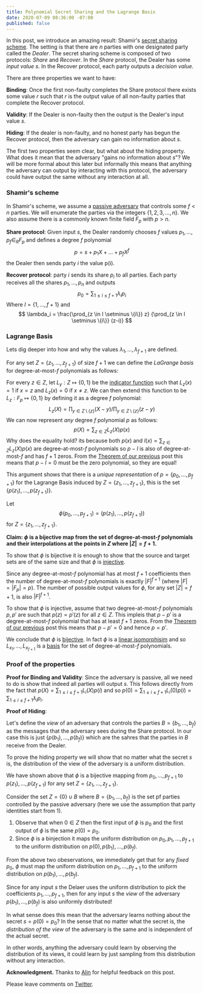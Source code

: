 ```yaml
---
title: Polynomial Secret Sharing and the Lagrange Basis
date: 2020-07-09 08:36:00 -07:00
published: false
---
```


In this post, we introduce an amazing result: Shamir's [secret sharing scheme](https://cs.jhu.edu/~sdoshi/crypto/papers/shamirturing.pdf). The setting is that there are $n$ parties with one designated party called the *Dealer*. The secret sharing scheme is composed of two protocols: *Share* and *Recover*. In the *Share* protocol, the Dealer has some *input value* $s$. In the Recover protocol, each party outputs a *decision value*.

There are three properties we want to have:

**Binding**: Once the first non-faulty completes the Share protocol there exists some value $r$ such that $r$ is the output value of all non-faulty parties that complete the Recover protocol.

**Validity**: If the Dealer is non-faulty then the output is the Dealer's input value $s$.

**Hiding**: If the dealer is non-faulty, and no honest party has begun the Recover protocol, then the adversary can gain no information about $s$. 


The first two properties seem clear, but what about the hiding property. What does it mean that the adversary "gains no information about $s$"? We will be more formal about this later but informally this means that anything the adversary can output by interacting with this protocol, the adversary could have output the same without any interaction at all.

### Shamir's scheme

In Shamir's scheme, we assume a [passive adversary](https://decentralizedthoughts.github.io/2019-06-07-modeling-the-adversary/) that controls some $f<n$ parties. We will enumerate the parties via the integers $\{1,2,3,\dots,n\}$. We also assume there is a commonly known finite field $F_p$ with $p>n$.


**Share protocol**: Given input $s$, the Dealer randomly chooses $f$ values $p_1,\dots,p_f \in_R F_p$ and defines a degree $f$ polynomial 
$$
p=s+p_1 X + \dots + p_f X^f
$$
the Dealer then sends party $i$ the value p(i).

**Recover protocol**: party $i$ sends its share $p_i$ to all parties. Each party receives all the shares $p_1,\dots,p_n$ and outputs 
$$
p_0=\sum_{1\leq i \leq f+1} \lambda_i p_i
$$
Where $I= \{ 1,\dots,f+1 \}$ and
$$
\lambda_i = \frac{\prod_{z \in I \setminus \{i\}} z} {\prod_{z \in I \setminus \{i\}} (z-i)}
$$

### Lagrange Basis

Lets dig deeper into how and why the values $\lambda_1,\dots,\lambda_{f+1}$ are defined.

For any set $Z=\{z_1,\dots,z_{f+1}\}$ of size $f+1$ we can define the *LaGrange basis* for degree-at-most-$f$ polynomials as follows:

For every $z \in Z$, let $L_y:Z \mapsto \{0,1\}$ be the [indicator function](https://en.wikipedia.org/wiki/Indicator_function) such that 
$L_z(x)= 1$ if $x=z$ and $L_z(x)=0$ if $x \neq z$. We can then extend this function to be $L_z:F_p \mapsto \{0,1\}$  by defining it as a degree $f$ polynomial:
$$
L_z(X)= \prod_{y \in Z \setminus \{z\}} (X-y) / \prod_{y \in Z \setminus \{z\}} (z-y)
$$
We can now represent *any* degree $f$ polynomial $p$ as follows:
$$
p(X)=\sum_{z \in Z} L_z(X) p(x)
$$
Why does the equality hold? its because both $p(x)$ and $l(x)=\sum_{z \in Z} L_z(X) p(x)$ are degree-at-most-$f$ polynomials so $p-l$ is also of degree-at-most-$f$ and has $f+1$ zeros. From the [Theorem of our previous](...) post this means that $p-l=0$ must be the zero polynomial, so they are equal!

This argument shows that there is a *unique representation* of $p=\{p_0,\dots,p_{f+1}\}$ for the Lagrange Basis induced by $Z=\{z_1,\dots,z_{f+1}\}$, this is the set $\{p(z_1),\dots,p(z_{f+1})\}$.

Let 
$$
\phi(p_0,\dots,p_{f+1}) = (p(z_1),\dots,p(z_{f+1}))
$$
for $Z=\{ z_1,\dots,z_{f+1} \}$. 

**Claim: $\phi$ is a bijective map from the set of degree-at-most-$f$ polynomials and their interpolations at the points in $Z$ where $|Z|=f+1$.**

To show that $\phi$ is bijective it is enough to show that the source and target sets are of the same size and that $\phi$ is [injective](https://en.wikipedia.org/wiki/Injective_function).

Since any degree-at-most-$f$ polynomial has at most $f+1$ coefficients then the number of degree-at-most-$f$ polynomials is exactly $|F|^{f+1}$ (where $|F|=|F_p|=p$). The number of possible output values for $\phi$, for any set $|Z|=f+1$, is also $|F|^{f+1}$.

To show that $\phi$ is injective, assume that two degree-at-most-$f$ polynomials $p, p'$ are such that $p(z)=p'(z)$ for all $z \in Z$. This impleis that $p-p'$ is a degree-at-most-$f$ polynomial that has at least $f+1$ zeros. From the [Theorem of our previous](...) post this means that $p-p'=0$ and hence $p=p'$.

We conclude that $\phi$ is [bijective](https://en.wikipedia.org/wiki/Bijection). In fact $\phi$ is a [linear isomorphisim](https://en.wikipedia.org/wiki/Linear_map) and so $L_{x_1},\dots,L_{x_{f+1}}$ is a [basis](https://en.wikipedia.org/wiki/Basis_(linear_algebra)) for the set of degree-at-most-$f$ polynomials. 

### Proof of the properties

**Proof for Binding and Validity**: Since the adversary is passive, all we need to do is show that indeed all parties will output $s$. This follows directly from the fact that  $p(X)=\sum_{1\leq i \leq f+1} L_i(X) p(i)$ and so $p(0)= \sum_{1\leq i \leq f+1} L_i(0) p(i) = \sum_{1\leq i \leq f+1} \lambda_i p_i$.

**Proof of Hiding**: 

Let's define the *view* of an adversary that controls the parties $B=\{b_1,\dots,b_f\}$ as the messages that the adversary sees during the Share protocol.  In our case this is just $\{ p(b_1),\dots,p(b_{f}) \}$ which are the sahres that the parties in $B$ receive from the Dealer.

To prove the hiding property we will show that no matter what the secret $s$ is, the distribution of the view of the adversary is a uniform distribution.


We have shown above that $\phi$ is a bijective mapping from $p_0,\dots,p_{f+1}$ to $p(z_1),\dots,p(z_{f+1})$ for any set $Z=\{z_1,\dots,z_{f+1}\}$. 

Consider the set $Z=\{0\} \cup B$ where $B=\{b_1,\dots,b_f\}$ is the set pf parties controlled by the passive adversary (here we use the assumption that party identities start from 1). 
1. Observe that when $0 \in Z$ then the first input of $\phi$ is $p_0$ and the first output of $\phi$ is the same $p(0)=p_0$.
2. Since $\phi$ is a binjection it maps the uniform distribution on $p_0,p_1,\dots,p_{f+1}$ to the uniform distribution on $p(0),p(b_1),\dots, p(b_{f})$.

From the above two obeservations, we immediately get that for any *fixed* $p_0$, $\phi$ must map the uniform distribution on $p_1,\dots,p_{f+1}$ to the uniform distribution on $p(b_1),\dots,p(b_{f})$.

Since for any input $s$ the Delaer uses the uniform distribution to pick the coefficients $p_1,\dots,p_{f+1}$, then for any input $s$ the *view* of the adversary $p(b_1),\dots,p(b_f)$ is also uniformly distributed!

In what sense does this mean that the adversary learns nothing about the secret $s=p(0)=p_0$? In the sense that no matter what the secret is, the *distribution of the view* of the adversary is the same and is independent of the actual secret.

In other words, anything the adversary could learn by observing the distribution of its views, it could learn by just sampling from this distribution without any interaction.

**Acknowledgment.** Thanks to [Alin](https://research.vmware.com/researchers/alin-tomescu) for helpful feedback on this post.


Please leave comments on [Twitter](...).